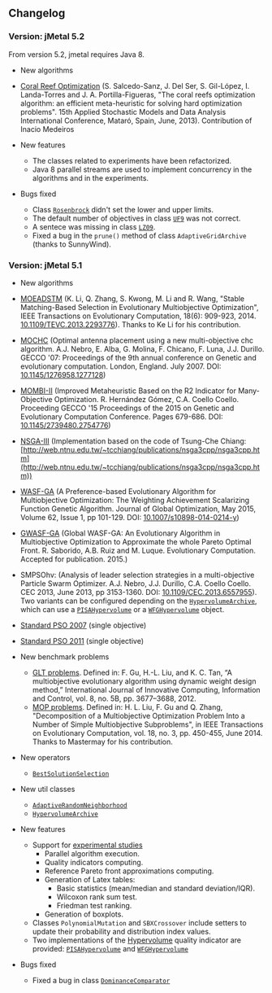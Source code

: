 ## Changelog 

### Version: jMetal 5.2
From version 5.2, jmetal requires Java 8.

* New algorithms
 * [Coral Reef Optimization](https://github.com/jMetal/jMetal/tree/jmetal-5.2/jmetal-algorithm/src/main/java/org/uma/jmetal/algorithm/singleobjective/coralreefsoptimization)
 (S. Salcedo-Sanz, J. Del Ser, S. Gil-López, I. Landa-Torres and J. A. Portilla-Figueras, "The coral reefs optimization algorithm: an efficient meta-heuristic for solving hard optimization problems". 15th Applied Stochastic Models and Data Analysis International Conference, Mataró, Spain, June, 2013).
 Contribution of Inacio Medeiros

* New features
  * The classes related to experiments have been refactorized. 
  * Java 8 parallel streams are used to implement concurrency in the algorithms and in the experiments.

* Bugs fixed
  * Class [`Rosenbrock`](https://github.com/jMetal/jMetal/blob/master/jmetal-problem/src/main/java/org/uma/jmetal/problem/singleobjective/Rosenbrock.java) didn't set the lower and upper limits.
  * The default number of objectives in class [`UF9`](https://github.com/jMetal/jMetal/blob/master/jmetal-problem/src/main/java/org/uma/jmetal/problem/multiobjective/UF/UF9.java) was not correct.
  * A sentece was missing in class [`LZ09`](https://github.com/jMetal/jMetal/blob/master/jmetal-problem/src/main/java/org/uma/jmetal/problem/multiobjective/lz09/LZ09.java).
  * Fixed a bug in the `prune()` method of class `AdaptiveGridArchive` (thanks to SunnyWind).

### Version: jMetal 5.1
* New algorithms
 * [MOEADSTM](https://github.com/jMetal/jMetal/blob/master/jmetal-algorithm/src/main/java/org/uma/jmetal/algorithm/multiobjective/moead) 
 (K. Li, Q. Zhang, S. Kwong, M. Li and R. Wang, "Stable Matching-Based Selection in Evolutionary Multiobjective Optimization", IEEE Transactions on Evolutionary Computation, 18(6): 909-923, 2014. [10.1109/TEVC.2013.2293776](http://dx.doi.org/10.1109/TEVC.2013.2293776)).
Thanks to Ke Li for his contribution.
 * [MOCHC](https://github.com/jMetal/jMetal/tree/master/jmetal-algorithm/src/main/java/org/uma/jmetal/algorithm/multiobjective/mochc) 
 (Optimal antenna placement using a new multi-objective chc algorithm. A.J. Nebro, E. Alba, G. Molina, F. Chicano, F. Luna, J.J. Durillo. GECCO '07: Proceedings of the 9th annual conference on Genetic and evolutionary computation. London, England. July 2007. DOI: [10.1145/1276958.1277128](http://dx.doi.org/10.1145/1276958.1277128)) 
  * [MOMBI-II](https://github.com/jMetal/jMetal/tree/master/jmetal-algorithm/src/main/java/org/uma/jmetal/algorithm/multiobjective/mombi) (Improved Metaheuristic Based on the R2 Indicator for Many-Objective Optimization. R. Hernández Gómez, C.A. Coello Coello. Proceeding GECCO '15 Proceedings of the 2015 on Genetic and Evolutionary Computation Conference. Pages 679-686. DOI: [10.1145/2739480.2754776](http://dx.doi.org/10.1145/2739480.2754776)) 
  * [NSGA-III](https://github.com/jMetal/jMetal/tree/master/jmetal-algorithm/src/main/java/org/uma/jmetal/algorithm/multiobjective/nsgaiii) (Implementation based on the code of Tsung-Che Chiang: [http://web.ntnu.edu.tw/~tcchiang/publications/nsga3cpp/nsga3cpp.htm](http://web.ntnu.edu.tw/~tcchiang/publications/nsga3cpp/nsga3cpp.htm))
  * [WASF-GA](https://github.com/jMetal/jMetal/tree/master/jmetal-algorithm/src/main/java/org/uma/jmetal/algorithm/multiobjective/wasfga) (A Preference-based Evolutionary Algorithm for Multiobjective Optimization: The Weighting Achievement Scalarizing Function Genetic Algorithm. Journal of Global Optimization, May 2015, Volume 62, Issue 1, pp 101-129. DOI: [10.1007/s10898-014-0214-y](http://dx.doi.org/10.1007/s10898-014-0214-y)) 
  * [GWASF-GA](https://github.com/jMetal/jMetal/tree/master/jmetal-algorithm/src/main/java/org/uma/jmetal/algorithm/multiobjective/gwasfga) (Global WASF-GA: An Evolutionary Algorithm in Multiobjective Optimization to Approximate the whole Pareto Optimal Front. R. Saborido, A.B. Ruiz and M. Luque. Evolutionary Computation. Accepted for publication. 2015.) 
  * SMPSOhv: (Analysis of leader selection strategies in a multi-objective Particle Swarm Optimizer. A.J. Nebro, J.J. Durillo, C.A. Coello Coello. CEC 2013, June 2013, pp 3153-1360. DOI: [10.1109/CEC.2013.6557955](http://dx.doi.org/10.1109/CEC.2013.6557955)). Two variants can be configured depending on the [`HypervolumeArchive`](https://github.com/jMetal/jMetal/blob/master/jmetal-core/src/main/java/org/uma/jmetal/util/archive/impl/HypervolumeArchive.java), which can use a [`PISAHypervolume`](https://github.com/jMetal/jMetal/blob/master/jmetal-core/src/main/java/org/uma/jmetal/qualityindicator/impl/hypervolume/PISAHypervolume.java) or a [`WFGHypervolume`](https://github.com/jMetal/jMetal/blob/master/jmetal-core/src/main/java/org/uma/jmetal/qualityindicator/impl/hypervolume/WFGHypervolume.java) object.
  * [Standard PSO 2007](https://github.com/jMetal/jMetal/tree/master/jmetal-algorithm/src/main/java/org/uma/jmetal/algorithm/singleobjective/particleswarmoptimization) (single objective)
  * [Standard PSO 2011](https://github.com/jMetal/jMetal/tree/master/jmetal-algorithm/src/main/java/org/uma/jmetal/algorithm/singleobjective/particleswarmoptimization) (single objective)
  
* New benchmark problems
  * [GLT problems](https://github.com/jMetal/jMetal/tree/master/jmetal-problem/src/main/java/org/uma/jmetal/problem/multiobjective/glt). Defined in: F. Gu, H.-L. Liu, and K. C. Tan, “A multiobjective evolutionary algorithm using dynamic weight design method,” International Journal of Innovative Computing, Information and Control, vol. 8, no. 5B, pp. 3677–3688, 2012.
  * [MOP problems](https://github.com/jMetal/jMetal/tree/master/jmetal-problem/src/main/java/org/uma/jmetal/problem/multiobjective/mop). Defined in: H. L. Liu, F. Gu and Q. Zhang, "Decomposition of a Multiobjective Optimization Problem Into a Number of Simple Multiobjective Subproblems", in IEEE Transactions on Evolutionary Computation, vol. 18, no. 3, pp. 450-455, June 2014. Thanks to Mastermay for his contribution.

* New operators
  * [`BestSolutionSelection`](https://github.com/jMetal/jMetal/blob/master/jmetal-core/src/main/java/org/uma/jmetal/operator/impl/selection/BestSolutionSelection.java)

* New util classes
  * [`AdaptiveRandomNeighborhood`](https://github.com/jMetal/jMetal/blob/master/jmetal-core/src/main/java/org/uma/jmetal/util/neighborhood/impl/AdaptiveRandomNeighborhood.java)
  * [`HypervolumeArchive`](https://github.com/jMetal/jMetal/blob/master/jmetal-core/src/main/java/org/uma/jmetal/util/archive/impl/HypervolumeArchive.java)
 
* New features
  * Support for [experimental studies](https://github.com/jMetal/jMetal/tree/master/jmetal-exec/src/main/java/org/uma/jmetal/experiment)
    * Parallel algorithm execution.
    * Quality indicators computing.
    * Reference Pareto front approximations computing.
    * Generation of Latex tables:
      * Basic statistics (mean/median and standard deviation/IQR).
      * Wilcoxon rank sum test.
      * Friedman test ranking.
    * Generation of boxplots. 
  * Classes `PolynomialMutation` and `SBXCrossover` include setters to update their probability and distribution index values.
  * Two implementations of the [Hypervolume](https://github.com/jMetal/jMetal/blob/master/jmetal-core/src/main/java/org/uma/jmetal/qualityindicator/impl/Hypervolume.java) quality indicator are provided: [`PISAHypervolume`](https://github.com/jMetal/jMetal/blob/master/jmetal-core/src/main/java/org/uma/jmetal/qualityindicator/impl/hypervolume/PISAHypervolume.java) and [`WFGHypervolume`](https://github.com/jMetal/jMetal/blob/master/jmetal-core/src/main/java/org/uma/jmetal/qualityindicator/impl/hypervolume/WFGHypervolume.java)

* Bugs fixed
  * Fixed a bug in class [`DominanceComparator`](https://github.com/jMetal/jMetal/blob/master/jmetal-core/src/main/java/org/uma/jmetal/util/comparator/DominanceComparator.java)
